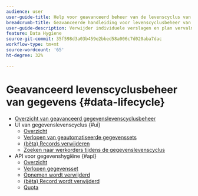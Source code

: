 ```yaml
---
audience: user
user-guide-title: Help voor geavanceerd beheer van de levenscyclus van gegevens
breadcrumb-title: Geavanceerde handleiding voor levenscyclusbeheer van gegevens
user-guide-description: Verwijder individuele verslagen en plan vervalmomenten van datasets in Experience Platform voor het opschonen van gegevens, het verwijderen van anonieme gegevens en gegevensminimalisering.
feature: Data Hygiene
source-git-commit: 35f598d3a03b459e2bbed58a006c7d020aba7dac
workflow-type: tm+mt
source-wordcount: '65'
ht-degree: 32%

---
```



# Geavanceerd levenscyclusbeheer van gegevens {#data-lifecycle}

* [Overzicht van geavanceerd gegevenslevenscyclusbeheer](./home.md)
* UI van gegevenslevenscyclus {#ui}
   * [Overzicht](./ui/overview.md)
   * [Verlopen van geautomatiseerde gegevenssets](./ui/dataset-expiration.md)
   * [(bèta) Records verwijderen](./ui/record-delete.md)
   * [Zoeken naar werkorders tijdens de gegevenslevenscyclus](./ui/browse.md)
* API voor gegevenshygiëne {#api}
   * [Overzicht](./api/overview.md)
   * [Verlopen gegevensset](./api/dataset-expiration.md)
   * [Opnemen wordt verwijderd](./api/jobs.md)
   * [(bèta) Record wordt verwijderd](./api/workorder.md)
   * [Quota](./api/quota.md)
